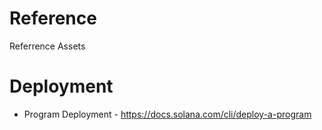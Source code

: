 # Reference
Referrence Assets 

# Deployment 
- Program Deployment - https://docs.solana.com/cli/deploy-a-program
